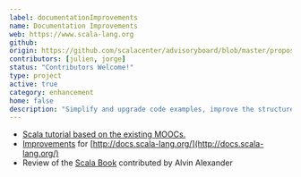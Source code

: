 ```yaml
---
label: documentationImprovements
name: Documentation Improvements
web: https://www.scala-lang.org
github:
origin: https://github.com/scalacenter/advisoryboard/blob/master/proposals/008-websites.md
contributors: [julien, jorge]
status: "Contributors Welcome!"
type: project
active: true
category: enhancement
home: false
description: "Simplify and upgrade code examples, improve the structure and the design of the scala-lang.org website."
---
```


- [Scala tutorial based on the existing MOOCs.](https://www.scala-exercises.org/scala_tutorial/terms_and_types)
- [Improvements](https://github.com/scala/scala.github.com/pulls/travis032654) for [http://docs.scala-lang.org/](http://docs.scala-lang.org/)
- Review of the [Scala Book](https://docs.scala-lang.org/overviews/scala-book/introduction.html) contributed by Alvin Alexander
